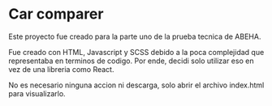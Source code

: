 # Car comparer

Este proyecto fue creado para la parte uno de la prueba tecnica de ABEHA.

Fue creado con HTML, Javascript y SCSS debido a la poca complejidad que representaba en terminos de codigo. Por ende, decidi solo utilizar eso en vez de una libreria como React.

No es necesario ninguna accion ni descarga, solo abrir el archivo index.html para visualizarlo.
